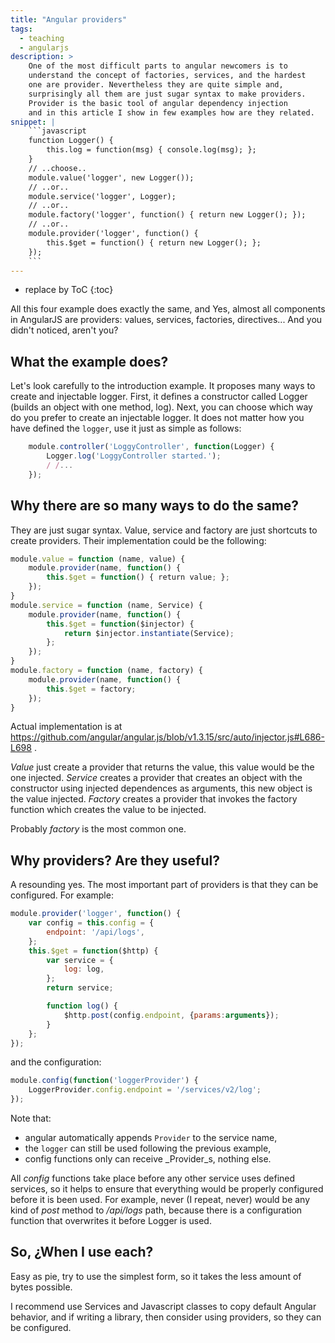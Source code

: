 ```yaml
---
title: "Angular providers"
tags:
  - teaching
  - angularjs
description: >
    One of the most difficult parts to angular newcomers is to
    understand the concept of factories, services, and the hardest
    one are provider. Nevertheless they are quite simple and, 
    surprisingly all them are just sugar syntax to make providers.
    Provider is the basic tool of angular dependency injection
    and in this article I show in few examples how are they related.
snippet: |
    ```javascript
    function Logger() {
        this.log = function(msg) { console.log(msg); };
    }
    // ..choose..
    module.value('logger', new Logger());
    // ..or..
    module.service('logger', Logger);
    // ..or..
    module.factory('logger', function() { return new Logger(); });
    // ..or..
    module.provider('logger', function() {
        this.$get = function() { return new Logger(); };
    });
    ```
---
```


* replace by ToC
{:toc}

All this four example does exactly the same, and Yes, 
almost all components in AngularJS are providers: 
values, services, factories, directives... 
And you didn't noticed, aren't you?

## What the example does?

Let's look carefully to the introduction example. 
It proposes many ways to create and injectable logger. 
First, it defines a constructor called Logger 
(builds an object with one method, log).
 Next, you can choose which way do you prefer to create an injectable logger. 
 It does not matter how you have defined the `logger`, 
 use it just as simple as follows:

```javascript
    module.controller('LoggyController', function(Logger) {
        Logger.log('LoggyController started.');
        / /...
    });
```

## Why there are so many ways to do the same?

They are just sugar syntax. 
Value, service and factory are just shortcuts to create providers. 
Their implementation could be the following:

```javascript
module.value = function (name, value) {
    module.provider(name, function() {
        this.$get = function() { return value; };
    });
}
module.service = function (name, Service) {
    module.provider(name, function() {
        this.$get = function($injector) { 
            return $injector.instantiate(Service); 
        };
    });
}
module.factory = function (name, factory) {
    module.provider(name, function() {
        this.$get = factory;
    });
}
```

Actual implementation is at 
https://github.com/angular/angular.js/blob/v1.3.15/src/auto/injector.js#L686-L698 .


_Value_ just create a provider that returns the value, this value would be the one injected.
_Service_ creates a provider that creates an object with the constructor using injected 
dependences as arguments, this new object is the value injected.
_Factory_ creates a provider that invokes the factory function which creates the value to be injected.

Probably _factory_ is the most common one.


## Why providers? Are they useful?

A resounding yes. 
The most important part of providers is that they can be configured. 
For example:

```javascript
module.provider('logger', function() {
    var config = this.config = {
        endpoint: '/api/logs',
    };
    this.$get = function($http) {
        var service = {
            log: log,
        };
        return service;

        function log() {
            $http.post(config.endpoint, {params:arguments});
        }
    };
});
```

and the configuration:

```javascript
module.config(function('loggerProvider') {
    LoggerProvider.config.endpoint = '/services/v2/log'; 
});
```

Note that:
- angular automatically appends `Provider` to the service name,
- the `logger` can still be used following the previous example,
- config functions only can receive _Provider_s, nothing else.

All _config_ functions take place before any other service uses defined services, so it helps to ensure that everything would be properly configured before it is been used. For example, never (I repeat, never) would be any kind of _post_ method to _/api/logs_ path, because there is a configuration function that overwrites it before Logger is used.


## So, ¿When I use each?

Easy as pie, 
try to use the simplest form, 
so it takes the less amount of bytes possible. 

I recommend use Services and Javascript classes to 
copy default Angular behavior, and
if writing a library, then consider using providers,
so they can be configured.
